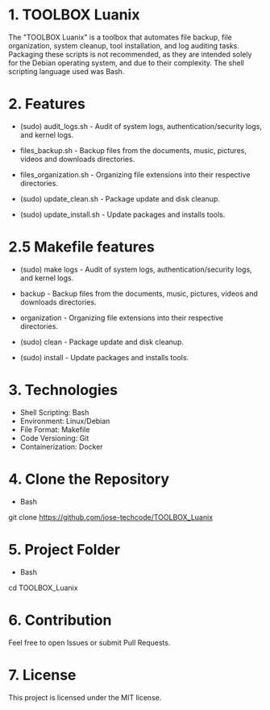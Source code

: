 # 1. TOOLBOX Luanix

The "TOOLBOX Luanix" is a toolbox that automates file backup, file organization, system cleanup, tool installation, and log auditing tasks. Packaging these scripts is not recommended, as they are intended solely for the Debian operating system, and due to their complexity. The shell scripting language used was Bash.

# 2. Features

- (sudo) audit_logs.sh - Audit of system logs, authentication/security logs, and kernel logs.

- files_backup.sh - Backup files from the documents, music, pictures, videos and downloads
directories.

- files_organization.sh - Organizing file extensions into their respective directories.

- (sudo) update_clean.sh - Package update and disk cleanup.

- (sudo) update_install.sh - Update packages and installs tools.

# 2.5 Makefile features

- (sudo) make logs - Audit of system logs, authentication/security logs, and kernel logs.

- backup - Backup files from the documents, music, pictures, videos and downloads
directories.

- organization - Organizing file extensions into their respective directories.

- (sudo) clean - Package update and disk cleanup.

- (sudo) install - Update packages and installs tools.

# 3. Technologies

- Shell Scripting: Bash
- Environment: Linux/Debian
- File Format: Makefile
- Code Versioning: Git
- Containerization: Docker

# 4. Clone the Repository

- Bash

git clone https://github.com/jose-techcode/TOOLBOX_Luanix

# 5. Project Folder

- Bash

cd TOOLBOX_Luanix

# 6. Contribution

Feel free to open Issues or submit Pull Requests.

# 7. License

This project is licensed under the MIT license.